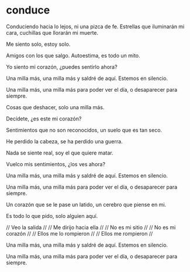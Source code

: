 # conduce

Conduciendo hacia lo lejos,
ni una pizca de fe.
Estrellas que iluminarán mi cara,
cuchillas que llorarán mi muerte.

Me siento solo,
estoy solo.

Amigos con los que salgo.
Autoestima, es todo un mito.

Yo siento mi corazón,
¿puedes sentirlo ahora?

Una milla más, una milla más
y saldré de aquí.
Estemos en silencio.

Una milla más, una milla más
para poder ver el día,
o desaparecer para siempre.

Cosas que deshacer,
solo una milla más.

Decídete,
¿es este mi corazón?

Sentimientos que no son reconocidos,
un suelo que es tan seco.

He perdido la cabeza,
se ha perdido una guerra.

Nada se siente real,
soy el que quiere matar.

Vuelco mis sentimientos,
¿los ves ahora?

Una milla más, una milla más
y saldré de aquí.
Estemos en silencio.

Una milla más, una milla más
para poder ver el día,
o desaparecer para siempre.

Un corazón que se le pase un latido,
un cerebro que piense en mi.

Es todo lo que pido,
solo alguien aquí.

// Veo la salida //
// Me dirijo hacia ella //
// No es mi sitio //
// No es mi corazón //
// Ellos me lo rompieron //
// Ellos me rompieron //

Una milla más, una milla más
y saldré de aquí.
Estemos en silencio.

Una milla más, una milla más
para poder ver el día,
o desaparecer para siempre.